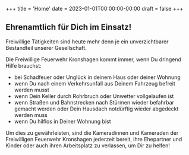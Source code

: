+++
title = 'Home'
date = 2023-01-01T00:00:00-00:00
draft = false
+++

## Ehrenamtlich für Dich im Einsatz!

Freiwillige Tätigkeiten sind heute mehr denn je ein unverzichtbarer Bestandteil unserer Gesellschaft.

Die Freiwillige Feuerwehr Kronshagen kommt immer, wenn Du dringend Hilfe brauchst:
&nbsp;&nbsp;

- bei Schadfeuer oder Unglück in deinem Haus oder deiner Wohnung
- wenn Du nach einem Verkehrsunfall aus Deinem Fahrzeug befreit werden musst
- wenn Dein Keller durch Rohrbruch oder Unwetter vollgelaufen ist
- wenn Straßen und Bahnstrecken nach Stürmen wieder befahrbar gemacht werden oder Dein Hausdach notdürftig wieder
  abgedeckt werden muss
- wenn Du hilflos in Deiner Wohnung bist

Um dies zu gewährleisten, sind die Kameradinnen und Kameraden der Freiwilligen Feuerwehr Kronshagen jederzeit bereit,
ihre Ehepartner und Kinder oder auch ihren Arbeitsplatz zu verlassen, um Dir zu helfen!

